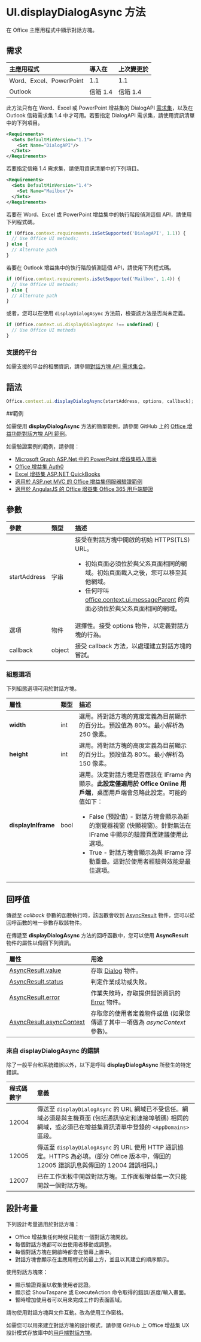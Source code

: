 # <a name="uidisplaydialogasync-method"></a>UI.displayDialogAsync 方法

在 Office 主應用程式中顯示對話方塊。 

## <a name="requirements"></a>需求

|主應用程式|導入在|上次變更於|
|:---------------|:--------|:----------|
|Word、Excel、PowerPoint|1.1|1.1|
|Outlook|信箱 1.4|信箱 1.4|

此方法只有在 Word、Excel 或 PowerPoint 增益集的 DialogAPI [需求集](../../docs/overview/specify-office-hosts-and-api-requirements.md)，以及在 Outlook 信箱需求集 1.4 中才可用。若要指定 DialogAPI 需求集，請使用資訊清單中的下列項目。

```xml
<Requirements> 
  <Sets DefaultMinVersion="1.1"> 
    <Set Name="DialogAPI"/> 
  </Sets> 
</Requirements> 
```

若要指定信箱 1.4 需求集，請使用資訊清單中的下列項目。

```xml
<Requirements> 
  <Sets DefaultMinVersion="1.4"> 
    <Set Name="Mailbox"/> 
  </Sets> 
</Requirements> 
```

若要在 Word、Excel 或 PowerPoint 增益集中的執行階段偵測這個 API，請使用下列程式碼。

```js
if (Office.context.requirements.isSetSupported('DialogAPI', 1.1)) {  
  // Use Office UI methods; 
} else { 
  // Alternate path 
} 
```

若要在 Outlook 增益集中的執行階段偵測這個 API，請使用下列程式碼。

```js
if (Office.context.requirements.isSetSupported('Mailbox', 1.4)) {  
  // Use Office UI methods; 
} else { 
  // Alternate path 
} 
```

或者，您可以在使用 `displayDialogAsync` 方法前，檢查該方法是否尚未定義。

```js
if (Office.context.ui.displayDialogAsync !== undefined) {
  // Use Office UI methods
}
```

### <a name="supported-platforms"></a>支援的平台
如需支援的平台的相關資訊，請參閱[對話方塊 API 需求集合](../requirement-sets/dialog-api-requirement-sets.md)。

## <a name="syntax"></a>語法

```js
Office.context.ui.displayDialogAsync(startAddress, options, callback);
```
##<a name="examples"></a>範例

如需使用 **displayDialogAsync** 方法的簡單範例，請參閱 GitHub 上的 [Office 增益功能對話方塊 API 範例](https://github.com/OfficeDev/Office-Add-in-Dialog-API-Simple-Example/)。

如需驗證案例的範例，請參閱：

- [Microsoft Graph ASP.Net 中的 PowerPoint 增益集插入圖表](https://github.com/OfficeDev/PowerPoint-Add-in-Microsoft-Graph-ASPNET-InsertChart)
- [Office 增益集 Auth0](https://github.com/OfficeDev/Office-Add-in-Auth0)
- [Excel 增益集 ASP.NET QuickBooks](https://github.com/OfficeDev/Excel-Add-in-ASPNET-QuickBooks)
- [適用於 ASP.net MVC 的 Office 增益集伺服器驗證範例](https://github.com/dougperkes/Office-Add-in-AspNetMvc-ServerAuth/tree/Office2016DisplayDialog)
- [適用於 AngularJS 的 Office 增益集 Office 365 用戶端驗證](https://github.com/OfficeDev/Word-Add-in-AngularJS-Client-OAuth)


 
## <a name="parameters"></a>參數

| 參數	    | 類型   |描述|
|:---------------|:--------|:----------|
|startAddress|字串|接受在對話方塊中開啟的初始 HTTPS(TLS) URL。 <ul><li>初始頁面必須位於與父系頁面相同的網域。初始頁面載入之後，您可以移至其他網域。</li><li>任何呼叫 [office.context.ui.messageParent](officeui.messageparent.md) 的頁面必須位於與父系頁面相同的網域。</li></ul>|
|選項|物件|選擇性。接受 options 物件，以定義對話方塊的行為。|
|callback|object|接受 callback 方法，以處理建立對話方塊的嘗試。|
    
### <a name="configuration-options"></a>組態選項
下列組態選項可用於對話方塊。


| 屬性     | 類型	   |描述|
|:---------------|:--------|:----------|
|**width**|int|選用。將對話方塊的寬度定義為目前顯示的百分比。預設值為 80%。最小解析為 250 像素。|
|**height**|int|選用。將對話方塊的高度定義為目前顯示的百分比。預設值為 80%。最小解析為 150 像素。|
|**displayInIframe**|bool|選用。決定對話方塊是否應該在 IFrame 內顯示。**此設定僅適用於 Office Online 用戶端**，桌面用戶端會忽略此設定。可能的值如下：<ul><li>False (預設值) - 對話方塊會顯示為新的瀏覽器視窗 (快顯視窗)。針對無法在 IFrame 中顯示的驗證頁面建議使用此選項。 </li><li>True - 對話方塊會顯示為與 IFrame 浮動重疊。這對於使用者經驗與效能是最佳選項。</li>|


## <a name="callback-value"></a>回呼值
傳遞至 _callback_ 參數的函數執行時，該函數會收到 [AsyncResult](../../reference/shared/asyncresult.md) 物件，您可以從回呼函數的唯一參數存取該物件。

在傳遞至 **displayDialogAsync** 方法的回呼函數中，您可以使用 **AsyncResult** 物件的屬性以傳回下列資訊。



|**屬性**|**用途**|
|:-----|:-----|
|[AsyncResult.value](../../reference/shared/asyncresult.value.md)|存取 [Dialog](../../reference/shared/officeui.dialog.md) 物件。|
|[AsyncResult.status](../../reference/shared/asyncresult.status.md)|判定作業成功或失敗。|
|[AsyncResult.error](../../reference/shared/asyncresult.error.md)|作業失敗時，存取提供錯誤資訊的 [Error](../../reference/shared/error.md) 物件。|
|[AsyncResult.asyncContext](../../reference/shared/asyncresult.asynccontext.md)|存取您的使用者定義物件或值 (如果您傳遞了其中一項做為 _asyncContext_ 參數)。|

### <a name="errors-from-displaydialogasync"></a>來自 displayDialogAsync 的錯誤

除了一般平台和系統錯誤以外，以下是呼叫 **displayDialogAsync** 所發生的特定錯誤。

|**程式碼數字**|**意義**|
|:-----|:-----|
|12004|傳送至 `displayDialogAsync` 的 URL 網域已不受信任。網域必須是與主機頁面 (包括通訊協定和連接埠號碼) 相同的網域，或必須已在增益集資訊清單中登錄的 `<AppDomains>` 區段。|
|12005|傳送至 `displayDialogAsync` 的 URL 使用 HTTP 通訊協定。HTTPS 為必填。(部分 Office 版本中，傳回的 12005 錯誤訊息與傳回的 12004 錯誤相同。)|
|12007|已在工作面板中開啟對話方塊。工作面板增益集一次只能開啟一個對話方塊。|



## <a name="design-considerations"></a>設計考量
下列設計考量適用於對話方塊：

- Office 增益集任何時候只能有一個對話方塊開啟。
- 每個對話方塊都可以由使用者移動或調整。
- 每個對話方塊在開啟時都會在螢幕上置中。
- 對話方塊會顯示在主應用程式的最上方，並且以其建立的順序顯示。

使用對話方塊來：

- 顯示驗證頁面以收集使用者認證。
- 顯示從 ShowTaspane 或 ExecuteAction 命令取得的錯誤/進度/輸入畫面。
- 暫時增加使用者可以用來完成工作的表面區域。

請勿使用對話方塊與文件互動。改為使用工作窗格。 

如需您可以用來建立對話方塊的設計模式，請參閱 GitHub 上 Office 增益集 UX 設計模式存放庫中的[用戶端對話方塊](https://github.com/OfficeDev/Office-Add-in-UX-Design-Patterns/blob/master/Patterns/Client_Dialog.md)。
